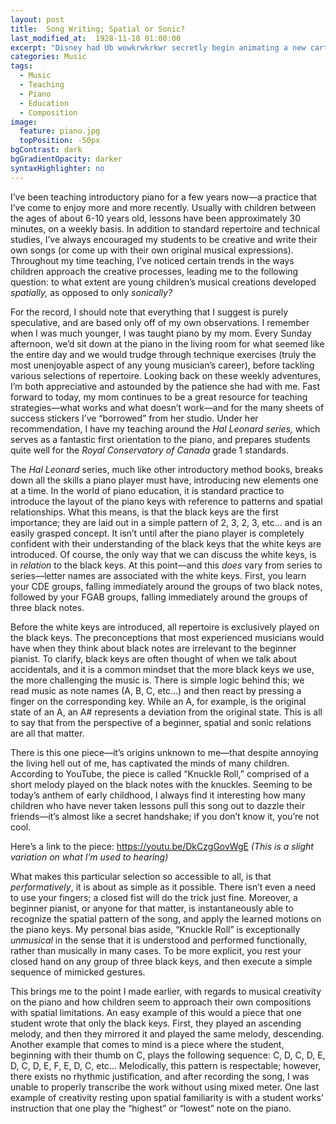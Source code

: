 ```yaml
---
layout: post
title:  Song Writing; Spatial or Sonic?
last_modified_at:  1928-11-18 01:00:00
excerpt: "Disney had Ub wowkrwkrkwr secretly begin animating a new cartoon while still under contract with Universal..."
categories: Music
tags:
  - Music
  - Teaching
  - Piano
  - Education
  - Composition
image:
  feature: piano.jpg
  topPosition: -50px
bgContrast: dark
bgGradientOpacity: darker
syntaxHighlighter: no
---
```

I’ve been teaching introductory piano for a few years now—a practice that I’ve come to enjoy more and more recently. Usually with children between the ages of about 6-10 years old, lessons have been approximately 30 minutes, on a weekly basis. In addition to standard repertoire and technical studies, I’ve always encouraged my students to be creative and write their own songs (or come up with their own original musical expressions). Throughout my time teaching, I’ve noticed certain trends in the ways children approach the creative processes, leading me to the following question: to what extent are young children’s musical creations developed *spatially,* as opposed to only *sonically?*

For the record, I should note that everything that I suggest is purely speculative, and are based only off of my own observations. I remember when I was much younger, I was taught piano by my mom. Every Sunday afternoon, we’d sit down at the piano in the living room for what seemed like the entire day and we would trudge through technique exercises (truly the most unenjoyable aspect of any young musician’s career), before tackling various selections of repertoire. Looking back on these weekly adventures, I’m both appreciative and astounded by the patience she had with me. Fast forward to today, my mom continues to be a great resource for teaching strategies—what works and what doesn’t work—and for the many sheets of success stickers I’ve “borrowed” from her studio. Under her recommendation, I have my teaching around the *Hal Leonard series,* which serves as a fantastic first orientation to the piano, and prepares students quite well for the *Royal Conservatory of Canada* grade 1 standards.

The *Hal Leonard* series, much like other introductory method books, breaks down all the skills a piano player must have, introducing new elements one at a time. In the world of piano education, it is standard practice to introduce the layout of the piano keys with reference to patterns and spatial relationships. What this means, is that the black keys are the first importance; they are laid out in a simple pattern of 2, 3, 2, 3, etc… and is an easily grasped concept. It isn’t until after the piano player is completely confident with their understanding of the black keys that the white keys are introduced. Of course, the only way that we can discuss the white keys, is in *relation* to the black keys. At this point—and this *does* vary from series to series—letter names are associated with the white keys. First, you learn your CDE groups, falling immediately around the groups of two black notes, followed by your FGAB groups, falling immediately around the groups of three black notes.

Before the white keys are introduced, all repertoire is exclusively played on the black keys. The preconceptions that most experienced musicians would have when they think about black notes are irrelevant to the beginner pianist. To clarify, black keys are often thought of when we talk about accidentals, and it is a common mindset that the more black keys we use, the more challenging the music is. There is simple logic behind this; we read music as note names (A, B, C, etc…) and then react by pressing a finger on the corresponding key. While an A, for example, is the original state of an A, an A# represents a deviation from the original state. This is all to say that from the perspective of a beginner, spatial and sonic relations are all that matter.

There is this one piece—it’s origins unknown to me—that despite annoying the living hell out of me, has captivated the minds of many children. According to YouTube, the piece is called “Knuckle Roll,” comprised of a short melody played on the black notes with the knuckles. Seeming to be today’s anthem of early childhood, I always find it interesting how many children who have never taken lessons pull this song out to dazzle their friends—it’s almost like a secret handshake; if you don’t know it, you’re not cool.

Here’s a link to the piece: https://youtu.be/DkCzgGovWgE
*(This is a slight variation on what I’m used to hearing)*

What makes this particular selection so accessible to all, is that *performatively*, it is about as simple as it possible. There isn’t even a need to use your fingers; a closed fist will do the trick just fine. Moreover, a beginner pianist, or anyone for that matter, is instantaneously able to recognize the spatial pattern of the song, and apply the learned motions on the piano keys. My personal bias aside, “Knuckle Roll” is exceptionally *unmusical* in the sense that it is understood and performed functionally, rather than musically in many cases. To be more explicit, you rest your closed hand on any group of three black keys, and then execute a simple sequence of mimicked gestures.

This brings me to the point I made earlier, with regards to musical creativity on the piano and how children seem to approach their own compositions with spatial limitations. An easy example of this would a piece that one student wrote that only the black keys. First, they played an ascending melody, and then they mirrored it and played the same melody, descending. Another example that comes to mind is a piece where the student, beginning with their thumb on C, plays the following sequence: C, D, C, D, E, D, C, D, E, F, E, D, C, etc… Melodically, this pattern is respectable; however, there exists no rhythmic justification, and after recording the song, I was unable to properly transcribe the work without using mixed meter. One last example of creativity resting upon spatial familiarity is with a student works’ instruction that one play the “highest” or “lowest” note on the piano.
